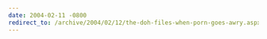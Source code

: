 ```yaml
---
date: 2004-02-11 -0800
redirect_to: /archive/2004/02/12/the-doh-files-when-porn-goes-awry.aspx/
---
```

